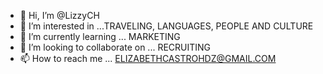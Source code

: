 - 👋 Hi, I’m @LizzyCH
- 👀 I’m interested in ...TRAVELING, LANGUAGES, PEOPLE AND CULTURE
- 🌱 I’m currently learning ... MARKETING
- 💞️ I’m looking to collaborate on ... RECRUITING 
- 📫 How to reach me ... ELIZABETHCASTROHDZ@GMAIL.COM

<!---
LizzyCH/LizzyCH is a ✨ special ✨ repository because its `README.md` (this file) appears on your GitHub profile.
You can click the Preview link to take a look at your changes.
--->
